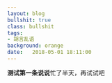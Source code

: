 ```yaml
---
layout: blog
bullshit: true
class: bullshit
tags:
- 胡言乱语
background: orange
date:   2018-05-01 18:11:00
---
```


**测试第一条说说**忙了半天，再试试吧